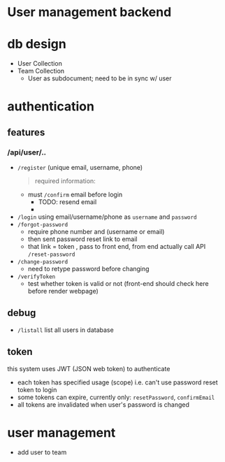 # User management backend 
# db design 
  - User Collection
  - Team Collection
    - User as subdocument; need to be in sync w/ user



# authentication
## features 

### /api/user/..
  - `/register` (unique email, username, phone)
    > required information: 
    - must `/confirm` email before login
       - TODO: resend email
       -
  - `/login` using email/username/phone as `username` and `password` 
  - `/forgot-password`
    - require phone number and (username or email)
    - then sent password reset link to email
    - that link = token , pass to front end, from end actually call API `/reset-password`
  - `/change-password`
    - need to retype password before changing
  - `/verifyToken`
    - test whether token is valid or not (front-end should check here before render webpage)

## debug
  - `/listall` list all users in database

## token
this system uses JWT (JSON web token) to authenticate
  - each token has specified usage (scope) i.e. can't use password reset token to login 
  - some tokens can expire, currently only: `resetPassword`, `confirmEmail`
  - all tokens are invalidated  when user's password is changed


# user management 
 - add user to team
